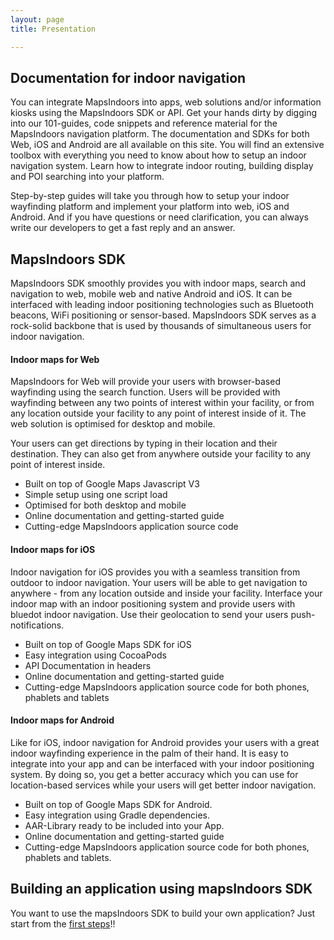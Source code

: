 ```yaml
---
layout: page
title: Presentation

---
```

##  Documentation for indoor navigation

You can integrate MapsIndoors into apps, web solutions and/or information kiosks using the MapsIndoors SDK or API. Get your hands dirty by digging into our 101-guides, code snippets and reference material for the MapsIndoors navigation platform. The documentation and SDKs for both Web, iOS and Android are all available on this site.
You will find an extensive toolbox with everything you need to know about how to setup an indoor navigation system. Learn how to integrate indoor routing, building display and POI searching into your platform.


Step-by-step guides will take you through how to setup your indoor wayfinding platform and implement your platform into web, iOS and Android. And if you have questions or need clarification, you can always write our developers to get a fast reply and an answer.

##  MapsIndoors SDK

MapsIndoors SDK smoothly provides you with indoor maps, search and navigation to web, mobile web and native Android and iOS. It can be interfaced with leading indoor positioning technologies such as Bluetooth beacons, WiFi positioning or sensor-based. MapsIndoors SDK serves as a rock-solid backbone that is used by thousands of simultaneous users for indoor navigation.

####  Indoor maps for Web

MapsIndoors for Web will provide your users with browser-based wayfinding using the search function. Users will be provided with wayfinding between any two points of interest within your facility, or from any location outside your facility to any point of interest inside of it. The web solution is optimised for desktop and mobile.

Your users can get directions by typing in their location and their destination. They can also get from anywhere outside your facility to any point of interest inside.

* Built on top of Google Maps Javascript V3
* Simple setup using one script load
* Optimised for both desktop and mobile
* Online documentation and getting-started guide
* Cutting-edge MapsIndoors application source code

####  Indoor maps for iOS

Indoor navigation for iOS provides you with a seamless transition from outdoor to indoor navigation. Your users will be able to get navigation to anywhere - from any location outside and inside your facility. Interface your indoor map with an indoor positioning system and provide users with bluedot indoor navigation. Use their geolocation to send your users push-notifications.

* Built on top of Google Maps SDK for iOS
* Easy integration using CocoaPods
* API Documentation in headers
* Online documentation and getting-started guide
* Cutting-edge MapsIndoors application source code for both phones, phablets and tablets

####  Indoor maps for Android

Like for iOS, indoor navigation for Android provides your users with a great indoor wayfinding experience in the palm of their hand. It is easy to integrate into your app and can be interfaced with your indoor positioning system. By doing so, you get a better accuracy which you can use for location-based services while your users will get better indoor navigation.

* Built on top of Google Maps SDK for Android.
* Easy integration using Gradle dependencies.
* AAR-Library ready to be included into your App.
* Online documentation and getting-started guide
* Cutting-edge MapsIndoors application source code for both phones, phablets and tablets.

##  Building an application using mapsIndoors SDK

You want to use the mapsIndoors SDK to build your own application?
Just start from the [first steps](/firststeps)!!
